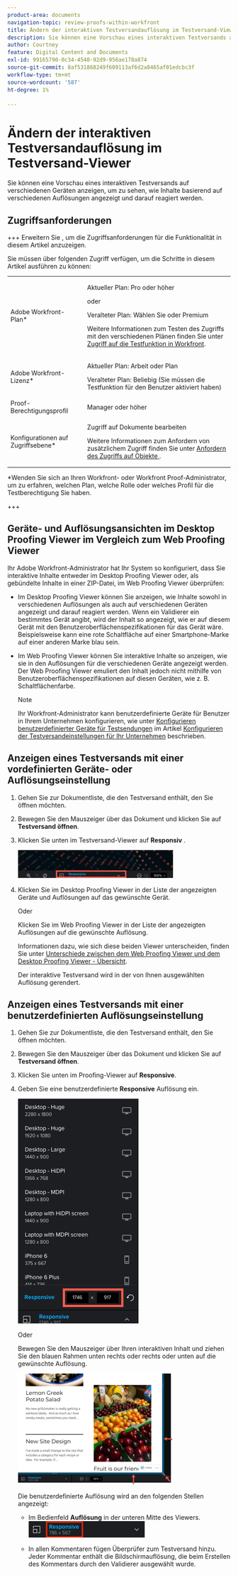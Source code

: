 ```yaml
---
product-area: documents
navigation-topic: review-proofs-within-workfront
title: Ändern der interaktiven Testversandauflösung im Testversand-Viewer
description: Sie können eine Vorschau eines interaktiven Testversands auf verschiedenen Geräten anzeigen, um zu sehen, wie Inhalte basierend auf verschiedenen Auflösungen angezeigt und darauf reagiert werden.
author: Courtney
feature: Digital Content and Documents
exl-id: 99165790-0c34-4540-92d9-956ae178a874
source-git-commit: 8af531868249f609113af6d2a8465af01edcbc3f
workflow-type: tm+mt
source-wordcount: '587'
ht-degree: 1%

---
```


# Ändern der interaktiven Testversandauflösung im Testversand-Viewer

Sie können eine Vorschau eines interaktiven Testversands auf verschiedenen Geräten anzeigen, um zu sehen, wie Inhalte basierend auf verschiedenen Auflösungen angezeigt und darauf reagiert werden.

## Zugriffsanforderungen

+++ Erweitern Sie , um die Zugriffsanforderungen für die Funktionalität in diesem Artikel anzuzeigen.

Sie müssen über folgenden Zugriff verfügen, um die Schritte in diesem Artikel ausführen zu können:

<table style="table-layout:auto"> 
 <col> 
 <col> 
 <tbody> 
  <tr> 
   <td role="rowheader">Adobe Workfront-Plan*</td> 
   <td> <p>Aktueller Plan: Pro oder höher</p> <p>oder</p> <p>Veralteter Plan: Wählen Sie oder Premium</p> <p>Weitere Informationen zum Testen des Zugriffs mit den verschiedenen Plänen finden Sie unter <a href="/help/quicksilver/administration-and-setup/manage-workfront/configure-proofing/access-to-proofing-functionality.md" class="MCXref xref">Zugriff auf die Testfunktion in Workfront</a>.</p> </td> 
  </tr> 
  <tr> 
   <td role="rowheader">Adobe Workfront-Lizenz*</td> 
   <td> <p>Aktueller Plan: Arbeit oder Plan</p> <p>Veralteter Plan: Beliebig (Sie müssen die Testfunktion für den Benutzer aktiviert haben)</p> </td> 
  </tr> 
  <tr> 
   <td role="rowheader">Proof-Berechtigungsprofil </td> 
   <td>Manager oder höher</td> 
  </tr> 
  <tr> 
   <td role="rowheader">Konfigurationen auf Zugriffsebene*</td> 
   <td> <p>Zugriff auf Dokumente bearbeiten</p> <p>Weitere Informationen zum Anfordern von zusätzlichem Zugriff finden Sie unter <a href="../../../../workfront-basics/grant-and-request-access-to-objects/request-access.md" class="MCXref xref">Anfordern des Zugriffs auf Objekte </a>.</p> </td> 
  </tr> 
 </tbody> 
</table>

&#42;Wenden Sie sich an Ihren Workfront- oder Workfront Proof-Administrator, um zu erfahren, welchen Plan, welche Rolle oder welches Profil für die Testberechtigung Sie haben.

+++

## Geräte- und Auflösungsansichten im Desktop Proofing Viewer im Vergleich zum Web Proofing Viewer

Ihr Adobe Workfront-Administrator hat Ihr System so konfiguriert, dass Sie interaktive Inhalte entweder im Desktop Proofing Viewer oder, als gebündelte Inhalte in einer ZIP-Datei, im Web Proofing Viewer überprüfen:

* Im Desktop Proofing Viewer können Sie anzeigen, wie Inhalte sowohl in verschiedenen Auflösungen als auch auf verschiedenen Geräten angezeigt und darauf reagiert werden. Wenn ein Validierer ein bestimmtes Gerät angibt, wird der Inhalt so angezeigt, wie er auf diesem Gerät mit den Benutzeroberflächenspezifikationen für das Gerät wäre. Beispielsweise kann eine rote Schaltfläche auf einer Smartphone-Marke auf einer anderen Marke blau sein.

* Im Web Proofing Viewer können Sie interaktive Inhalte so anzeigen, wie sie in den Auflösungen für die verschiedenen Geräte angezeigt werden. Der Web Proofing Viewer emuliert den Inhalt jedoch nicht mithilfe von Benutzeroberflächenspezifikationen auf diesen Geräten, wie z. B. Schaltflächenfarbe.

  >[!NOTE]
  >
  >Ihr Workfront-Administrator kann benutzerdefinierte Geräte für Benutzer in Ihrem Unternehmen konfigurieren, wie unter [Konfigurieren benutzerdefinierter Geräte für Testsendungen](/help/quicksilver/administration-and-setup/manage-workfront/configure-proofing/configure-proofing-organization.md#configure-custom-devices-for-proofs) im Artikel [Konfigurieren der Testversandeinstellungen für Ihr Unternehmen](/help/quicksilver/administration-and-setup/manage-workfront/configure-proofing/configure-proofing-organization.md) beschrieben.

## Anzeigen eines Testversands mit einer vordefinierten Geräte- oder Auflösungseinstellung

1. Gehen Sie zur Dokumentliste, die den Testversand enthält, den Sie öffnen möchten.
1. Bewegen Sie den Mauszeiger über das Dokument und klicken Sie auf **Testversand öffnen**.
1. Klicken Sie unten im Testversand-Viewer auf **Responsiv** .

   ![Resolution_option_in_DPV.png](assets/resolution-option-in-dpv-350x64.png)

1. Klicken Sie im Desktop Proofing Viewer in der Liste der angezeigten Geräte und Auflösungen auf das gewünschte Gerät.

   Oder

   Klicken Sie im Web Proofing Viewer in der Liste der angezeigten Auflösungen auf die gewünschte Auflösung.

   Informationen dazu, wie sich diese beiden Viewer unterscheiden, finden Sie unter [Unterschiede zwischen dem Web Proofing Viewer und dem Desktop Proofing Viewer - Übersicht](../../../../review-and-approve-work/proofing/proofing-overview/understand-differences-between-web-viewer.md).

   Der interaktive Testversand wird in der von Ihnen ausgewählten Auflösung gerendert.

## Anzeigen eines Testversands mit einer benutzerdefinierten Auflösungseinstellung

1. Gehen Sie zur Dokumentliste, die den Testversand enthält, den Sie öffnen möchten.
1. Bewegen Sie den Mauszeiger über das Dokument und klicken Sie auf **Testversand öffnen**.
1. Klicken Sie unten im Proofing-Viewer auf **Responsive**.
1. Geben Sie eine benutzerdefinierte **Responsive** Auflösung ein.

   ![Typ_a_custom_resolution_DPV.png](assets/type-a-custom-resolution-dpv.png)

   Oder

   Bewegen Sie den Mauszeiger über Ihren interaktiven Inhalt und ziehen Sie den blauen Rahmen unten rechts oder rechts oder unten auf die gewünschte Auflösung.

   ![Drag_blue_edge_for_resolution.png](assets/drag-blue-edges-for-resolution-350x251.png)

   Die benutzerdefinierte Auflösung wird an den folgenden Stellen angezeigt:

   * Im Bedienfeld **Auflösung** in der unteren Mitte des Viewers.\
     ![Screenshot_2018-05-15_10-27-54.png](assets/screenshot-2018-05-15-10-27-54.png)

   * In allen Kommentaren fügen Überprüfer zum Testversand hinzu. Jeder Kommentar enthält die Bildschirmauflösung, die beim Erstellen des Kommentars durch den Validierer ausgewählt wurde.
